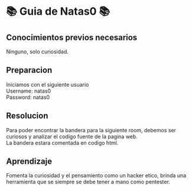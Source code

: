 # 📚 Guia de Natas0 📚

## Conocimientos previos necesarios
Ninguno, solo curiosidad.  

## Preparacion
Iniciamos con el siguiente usuario  
Username: natas0  
Password: natas0  

## Resolucion
Para poder encontrar la bandera para la siguiente room, debemos ser curiosos y analizar el codigo fuente de la pagina web.  
La bandera estara comentada en codigo html.

## Aprendizaje
Fomenta la curiosidad y el pensamiento como un hacker etico, brinda una herramienta que se siempre se debe tener a mano como pentester.
